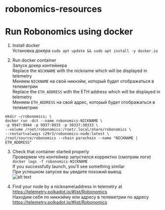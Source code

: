 # robonomics-resources

#  Run Robonomics using docker

1. Install docker  
   Установка докера
`sudo apt update && sudo apt install -y docker.io`

2. Run docker container  
   Запуск докер контейнера  
Replace the `NICKNAME` with the nickname which will be displayed in telemetry  
Меняем `NICKNAME` на свой никнэйм, который будет отображаться в телеметрии  
Replace the `ETH_ADDRESS` with the ETH address which will be displayed in telemetry  
Меняем `ETH_ADDRESS` на свой адрес, который будет отображаться в телеметрии  

```
mkdir ~/robonomics; \
docker run -dit --name robonomics-NICKNAME \
-p 9947:9944 -p 9937:9933 -p 30337:30333 \
--volume /root/robonomics:/root/.local/share/robonomics \
--restart=always c29r3/robonomics-node:latest \
/root/source/robonomics --chain parachain --name "NICKNAME | ETH_ADDRESS"
```

3. Check that container started properly  
Проверяем что контейнер запустился корректно (смотрим логи)  
`docker logs -f robonomics-NICKNAME`  
If you successfully launch, you'll see something similar  
При успешном запуске вы увидите похожий вывод  
![alt text](https://github.com/c29r3/robonomics-resources/blob/master/2020-08-20_23-39.png)  

4. Find your node by a nickname\address in telemetry at https://telemetry.polkadot.io/#list/Robonomics  
  Находим себя по никнэйму или адресу в телеметрии по адресу https://telemetry.polkadot.io/#list/Robonomics

